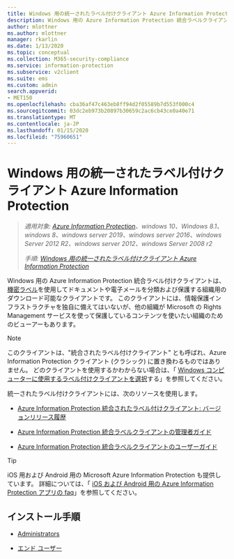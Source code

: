 ```yaml
---
title: Windows 用の統一されたラベル付けクライアント Azure Information Protection
description: Windows 用の Azure Information Protection 統合ラベルクライアントの情報リソース。
author: mlottner
ms.author: mlottner
manager: rkarlin
ms.date: 1/13/2020
ms.topic: conceptual
ms.collection: M365-security-compliance
ms.service: information-protection
ms.subservice: v2client
ms.suite: ems
ms.custom: admin
search.appverid:
- MET150
ms.openlocfilehash: cba36af47c463eb8ff94d2f05589b7d553f000c4
ms.sourcegitcommit: 03dc2eb973b20897b30659c2ac6cb43ce0a40e71
ms.translationtype: MT
ms.contentlocale: ja-JP
ms.lasthandoff: 01/15/2020
ms.locfileid: "75960651"
---
```

# <a name="azure-information-protection-unified-labeling-client-for-windows"></a>Windows 用の統一されたラベル付けクライアント Azure Information Protection

>*適用対象: [Azure Information Protection](https://azure.microsoft.com/pricing/details/information-protection)、windows 10、Windows 8.1、windows 8、windows server 2019、windows server 2016、windows Server 2012 R2、windows server 2012、windows Server 2008 r2*
>
> *手順: [Windows 用の統一されたラベル付けクライアント Azure Information Protection](../faqs.md#whats-the-difference-between-the-azure-information-protection-client-and-the-azure-information-protection-unified-labeling-client)*

Windows 用の Azure Information Protection 統合ラベル付けクライアントは、[機密ラベル](https://docs.microsoft.com/microsoft-365/compliance/sensitivity-labels)を使用してドキュメントや電子メールを分類および保護する組織用のダウンロード可能なクライアントです。 このクライアントには、情報保護インフラストラクチャを独自に備えてはいないが、他の組織が Microsoft の Rights Management サービスを使って保護しているコンテンツを使いたい組織のためのビューアーもあります。

> [!NOTE]
> このクライアントは、"統合されたラベル付けクライアント" とも呼ばれ、Azure Information Protection クライアント (クラシック) に置き換わるものではありません。 どのクライアントを使用するかわからない場合は、「 [Windows コンピューターに使用するラベル付けクライアントを選択](use-client.md#choose-which-labeling-client-to-use-for-windows-computers)する」を参照してください。

統一されたラベル付けクライアントには、次のリソースを使用します。

- [Azure Information Protection 統合されたラベル付けクライアント: バージョンリリース履歴](unifiedlabelingclient-version-release-history.md)

- [Azure Information Protection 統合ラベルクライアントの管理者ガイド](clientv2-admin-guide.md)

- [Azure Information Protection 統合ラベルクライアントのユーザーガイド](clientv2-user-guide.md)

> [!TIP]
> iOS 用および Android 用の Microsoft Azure Information Protection も提供しています。 詳細については、「 [iOS および Android 用の Azure Information Protection アプリの faq](mobile-app-faq.md)」を参照してください。

## <a name="install-instructions"></a>インストール手順

- [Administrators](clientv2-admin-guide-install.md)

- [エンド ユーザー](install-unifiedlabelingclient-app.md)
